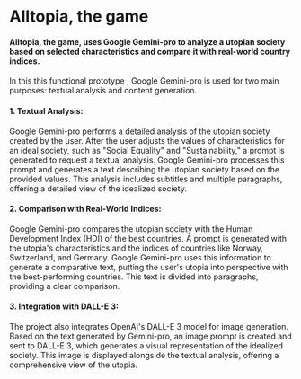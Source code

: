 # Alltopia, the game

#### Alltopia, the game,  uses Google Gemini-pro to analyze a utopian society based on selected characteristics and compare it with real-world country indices.

In this this functional prototype , Google Gemini-pro is used for two main purposes: textual analysis and content generation.

#### 1. Textual Analysis:
Google Gemini-pro performs a detailed analysis of the utopian society created by the user. After the user adjusts the values of characteristics for an ideal society, such as "Social Equality" and "Sustainability," a prompt is generated to request a textual analysis. Google Gemini-pro processes this prompt and generates a text describing the utopian society based on the provided values. This analysis includes subtitles and multiple paragraphs, offering a detailed view of the idealized society.

#### 2. Comparison with Real-World Indices:
Google Gemini-pro compares the utopian society with the Human Development Index (HDI) of the best countries. A prompt is generated with the utopia's characteristics and the indices of countries like Norway, Switzerland, and Germany. Google Gemini-pro uses this information to generate a comparative text, putting the user's utopia into perspective with the best-performing countries. This text is divided into paragraphs, providing a clear comparison.

#### 3. Integration with DALL-E 3:
The project also integrates OpenAI's DALL-E 3 model for image generation. Based on the text generated by Gemini-pro, an image prompt is created and sent to DALL-E 3, which generates a visual representation of the idealized society. This image is displayed alongside the textual analysis, offering a comprehensive view of the utopia.
